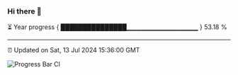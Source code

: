 ### Hi there 👋

⏳ Year progress { ███████████████▁▁▁▁▁▁▁▁▁▁▁▁▁▁▁ } 53.18 %

---

⏰ Updated on Sat, 13 Jul 2024 15:36:00 GMT

![Progress Bar CI](https://github.com/IshwaranRudhara/GIT-ACTION/workflows/Progress%20Bar%20CI/badge.svg)
